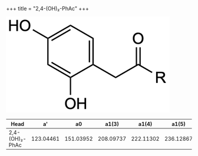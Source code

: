+++
title = "2,4-(OH)₂-PhAc"
+++

![](/img/2-4-OH2-PhAc.png?classes=border)

| Head           | a'        | a0        | a1(3)     | a1(4)     | a1(5)     | a1(Asn)   |
|----------------|-----------|-----------|-----------|-----------|-----------|-----------|
| 2,4-(OH)₂-PhAc | 123.04461 | 151.03952 | 208.09737 | 222.11302 | 236.12867 | 265.08245 |
